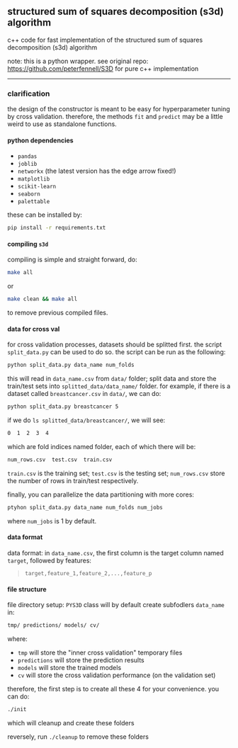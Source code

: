 ## structured sum of squares decomposition (s3d) algorithm

c++ code for fast implementation of the structured sum of squares decomposition (s3d) algorithm

note: this is a python wrapper. see original repo: https://github.com/peterfennell/S3D for pure c++ implementation

---

### clarification

the design of the constructor is meant to be easy for hyperparameter tuning by cross validation. therefore, the methods `fit` and `predict` may be a little weird to use as standalone functions.

#### python dependencies

- `pandas`
- `joblib`
- `networkx` (the latest version has the edge arrow fixed!)
- `matplotlib`
- `scikit-learn`
- `seaborn`
- `palettable`

these can be installed by:
```bash
pip install -r requirements.txt
```

#### compiling `s3d`

compiling is simple and straight forward, do:
```bash
make all
```
or 
```bash
make clean && make all
```
to remove previous compiled files.

#### data for cross val

for cross validation processes, datasets should be splitted first. the script `split_data.py` can be used to do so. the script can be run as the following:
```python
python split_data.py data_name num_folds
```

this will read in `data_name.csv` from `data/` folder; split data and store the train/test sets into `splitted_data/data_name/` folder. for example, if there is a dataset called `breastcancer.csv` in `data/`, we can do:
```bash
python split_data.py breastcancer 5
```

if we do `ls splitted_data/breastcancer/`, we will see:
```bash
0  1  2  3  4
```
which are fold indices named folder, each of which there will be:
```bash
num_rows.csv  test.csv  train.csv
```

`train.csv` is the training set; `test.csv` is the testing set; `num_rows.csv` store the number of rows in train/test respectively.

finally, you can parallelize the data partitioning with more cores:
```bash
ptyhon split_data.py data_name num_folds num_jobs
```

where `num_jobs` is 1 by default.

#### data format

data format: in `data_name.csv`, the first column is the target column named `target`, followed by features:
> `target,feature_1,feature_2,...,feature_p`

#### file structure

file directory setup: `PYS3D` class will by default create subfodlers `data_name` in:
```bash
tmp/ predictions/ models/ cv/
```

where:
- `tmp` will store the "inner cross validation" temporary files
- `predictions` will store the prediction results
- `models` will store the trained models
- `cv` will store the cross validation performance (on the validation set)

therefore, the first step is to create all these 4 for your convenience. you can do:
```bash
./init
```
which will cleanup and create these folders

reversely, run `./cleanup` to remove these folders

